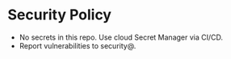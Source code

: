 # Security Policy
- No secrets in this repo. Use cloud Secret Manager via CI/CD.
- Report vulnerabilities to security@<yourdomain>.
